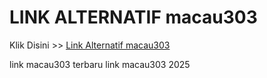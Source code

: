 # LINK ALTERNATIF macau303

Klik Disini >> <a href="https://linksto.pages.dev/">Link Alternatif macau303 </a>

link macau303 terbaru
link macau303 2025